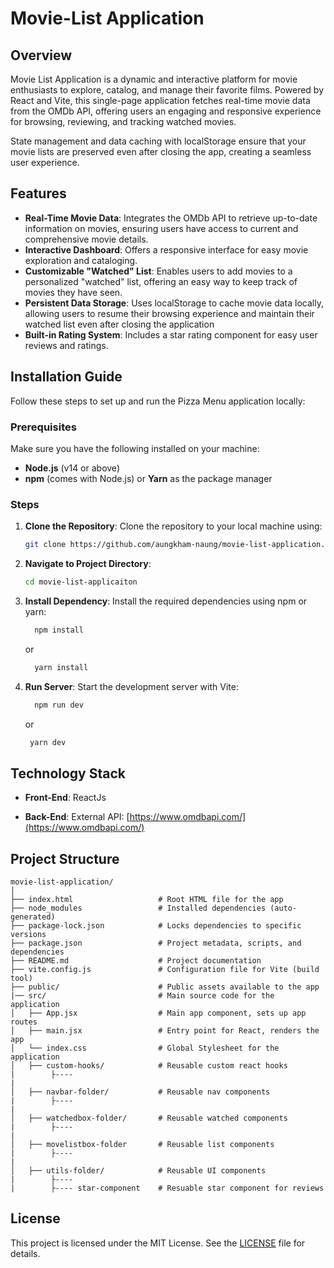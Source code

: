 # Movie-List Application

## Overview

Movie List Application is a dynamic and interactive platform for movie enthusiasts to explore, catalog, and manage their favorite films. Powered by React and Vite, this single-page application fetches real-time movie data from the OMDb API, offering users an engaging and responsive experience for browsing, reviewing, and tracking watched movies.

State management and data caching with localStorage ensure that your movie lists are preserved even after closing the app, creating a seamless user experience.

## Features

- **Real-Time Movie Data**: Integrates the OMDb API to retrieve up-to-date information on movies, ensuring users have access to current and comprehensive movie details.
- **Interactive Dashboard**: Offers a responsive interface for easy movie exploration and cataloging.
- **Customizable "Watched" List**: Enables users to add movies to a personalized "watched" list, offering an easy way to keep track of movies they have seen.
- **Persistent Data Storage**: Uses localStorage to cache movie data locally, allowing users to resume their browsing experience and maintain their watched list even after closing the application
- **Built-in Rating System**: Includes a star rating component for easy user reviews and ratings.

## Installation Guide

Follow these steps to set up and run the Pizza Menu application locally:

### Prerequisites

Make sure you have the following installed on your machine:

- **Node.js** (v14 or above)
- **npm** (comes with Node.js) or **Yarn** as the package manager

### Steps

1. **Clone the Repository**:
   Clone the repository to your local machine using:
   ```bash
   git clone https://github.com/aungkham-naung/movie-list-application.git
   ```
2. **Navigate to Project Directory**:

   ```bash
   cd movie-list-applicaiton
   ```

3. **Install Dependency**:
   Install the required dependencies using npm or yarn:

   ```bash
     npm install
   ```

   or

   ```bash
     yarn install
   ```

4. **Run Server**:
   Start the development server with Vite:

   ```bash
     npm run dev
   ```

   or

   ```bash
    yarn dev
   ```

## Technology Stack

- **Front-End**: ReactJs

- **Back-End**: External API: [https://www.omdbapi.com/](https://www.omdbapi.com/)

## Project Structure

```plaintext
movie-list-application/
│
├── index.html                   # Root HTML file for the app
├── node_modules                 # Installed dependencies (auto-generated)
├── package-lock.json            # Locks dependencies to specific versions
├── package.json                 # Project metadata, scripts, and dependencies
├── README.md                    # Project documentation
├── vite.config.js               # Configuration file for Vite (build tool)
├── public/                      # Public assets available to the app
|── src/                         # Main source code for the application
│   ├── App.jsx                  # Main app component, sets up app routes
│   ├── main.jsx                 # Entry point for React, renders the app
│   └── index.css                # Global Stylesheet for the application
│   ├── custom-hooks/            # Reusable custom react hooks
|        ├----
|
│   ├── navbar-folder/           # Reusable nav components
|        ├----
|
│   ├── watchedbox-folder/       # Reusable watched components
|        ├----
|
│   ├── movelistbox-folder       # Reusable list components
|        ├----
|
│   ├── utils-folder/            # Reusable UI components
|        ├----
|        ├---- star-component    # Resuable star component for reviews

```

## License

This project is licensed under the MIT License. See the [LICENSE](LICENSE) file for details.

